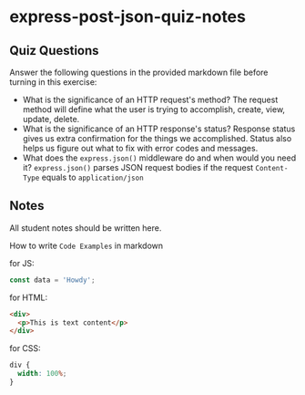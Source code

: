 # express-post-json-quiz-notes

## Quiz Questions

Answer the following questions in the provided markdown file before turning in this exercise:

- What is the significance of an HTTP request's method?
  The request method will define what the user is trying to accomplish, create, view, update, delete.
- What is the significance of an HTTP response's status?
  Response status gives us extra confirmation for the things we accomplished. Status also helps us figure out what to fix with error codes and messages.
- What does the `express.json()` middleware do and when would you need it?
  `express.json()` parses JSON request bodies if the request `Content-Type` equals to `application/json`

## Notes

All student notes should be written here.

How to write `Code Examples` in markdown

for JS:

```javascript
const data = 'Howdy';
```

for HTML:

```html
<div>
  <p>This is text content</p>
</div>
```

for CSS:

```css
div {
  width: 100%;
}
```
